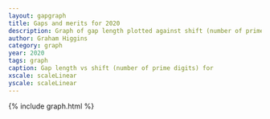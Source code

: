 ```yaml
---
layout: gapgraph
title: Gaps and merits for 2020
description: Graph of gap length plotted against shift (number of prime digits)
author: Graham Higgins
category: graph
year: 2020
tags: graph
caption: Gap length vs shift (number of prime digits) for
xscale: scaleLinear
yscale: scaleLinear
---
```


{% include graph.html %}

